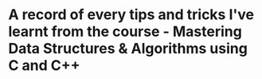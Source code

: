 # A record of every tips and tricks I've learnt from the course - Mastering Data Structures & Algorithms using C and C++
 
